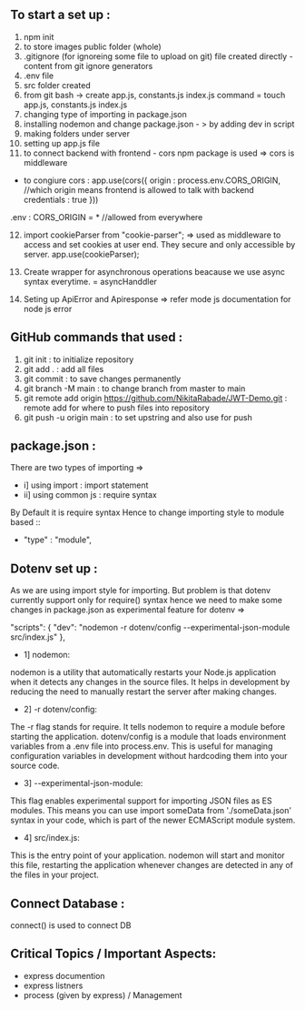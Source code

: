 ## To start a set up : 
1. npm init
2. to store images public folder (whole) 
3. .gitignore (for ignoreing some file to upload on git) file created directly - content from git ignore generators
4. .env file
5. src folder created
6. from git bash -> create app.js, constants.js  index.js 
command = touch app.js, constants.js  index.js
7. changing type of importing in package.json
8. installing nodemon and change package.json  - > by adding dev in script
9. making folders under server
10. setting up app.js file
11.  to connect backend with frontend - cors npm package is used => cors is middleware
- to congiure cors : 
app.use(cors({
    origin : process.env.CORS_ORIGIN, //which origin means frontend is allowed to talk with backend
    credentials : true
}))

.env :
CORS_ORIGIN = *  //allowed from everywhere

12. import cookieParser from "cookie-parser"; => used as middleware to access and set cookies at user end. They secure and only accessible by server.
app.use(cookieParser);

13. Create wrapper for asynchronous operations beacause we use async syntax everytime. = asyncHanddler
14. Seting up ApiError and Apiresponse => refer mode js documentation for node js error

## GitHub commands that used : 

1. git init : to initialize repository
2. git add . : add all files 
3. git commit : to save changes permanently
4. git branch -M main : to change branch from master to main
5. git remote add origin https://github.com/NikitaRabade/JWT-Demo.git : remote add for where to push files into repository
6. git push -u origin main : to set upstring and also use for push


## package.json :
There are two types of importing =>
- i] using import : import statement
- ii] using common js : require syntax

By Default it is require syntax 
Hence to change importing style to module based ::
- "type" : "module",


## Dotenv set up :
As we are using import style for importing. But problem is that dotenv currently support only for require() syntax hence we need to make some changes in package.json as experimental feature for dotenv =>

"scripts": {
    "dev": "nodemon -r dotenv/config --experimental-json-module src/index.js"
  },

- 1] nodemon:

nodemon is a utility that automatically restarts your Node.js application when it detects any changes in the source files. It helps in development by reducing the need to manually restart the server after making changes.

- 2] -r dotenv/config:

 The -r flag stands for require. It tells nodemon to require a module before starting the application.
dotenv/config is a module that loads environment variables from a .env file into process.env. This is useful for managing configuration variables in development without hardcoding them into your source code.


- 3] --experimental-json-module:

This flag enables experimental support for importing JSON files as ES modules. This means you can use import someData from './someData.json' syntax in your code, which is part of the newer ECMAScript module system.

- 4] src/index.js:

 This is the entry point of your application. nodemon will start and monitor this file, restarting the application whenever changes are detected in any of the files in your project.


## Connect Database :
connect() is used to connect DB


## Critical Topics / Important Aspects: 
- express documention
- express listners
- process (given by express) / Management
